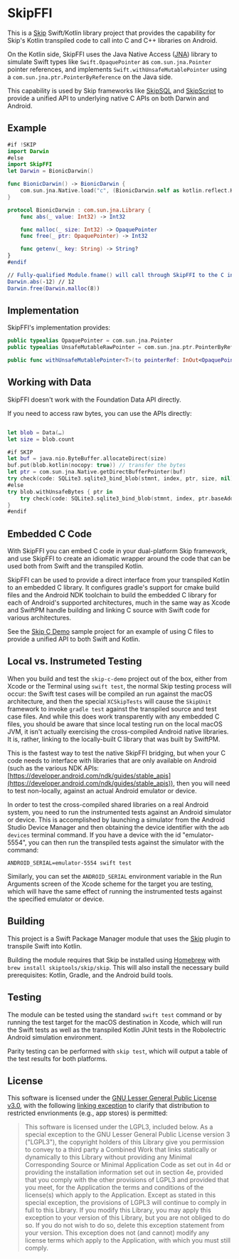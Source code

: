 # SkipFFI

This is a [Skip](https://skip.tools) Swift/Kotlin library project that provides 
the capability for Skip's Kotlin transpiled code to call into C and C++ libraries
on Android.

On the Kotlin side, SkipFFI uses the Java Native Access ([JNA](https://github.com/java-native-access/jna))
library to simulate Swift types like `Swift.OpaquePointer` as `com.sun.jna.Pointer` pointer references, 
and implements `Swift.withUnsafeMutablePointer` using a `com.sun.jna.ptr.PointerByReference` on the Java side.

This capability is used by Skip frameworks like
[SkipSQL](https://source.skip.tools/skip-sql) and
[SkipScript](https://source.skip.tools/skip-script) to
provide a unified API to underlying native C APIs on both Darwin and Android.

## Example

```swift
#if !SKIP
import Darwin
#else
import SkipFFI
let Darwin = BionicDarwin()

func BionicDarwin() -> BionicDarwin {
    com.sun.jna.Native.load("c", (BionicDarwin.self as kotlin.reflect.KClass).java)
}

protocol BionicDarwin : com.sun.jna.Library {
    func abs(_ value: Int32) -> Int32

    func malloc(_ size: Int32) -> OpaquePointer
    func free(_ ptr: OpaquePointer) -> Int32

    func getenv(_ key: String) -> String?
}
#endif

// Fully-qualified Module.fname() will call through SkipFFI to the C interface
Darwin.abs(-12) // 12
Darwin.free(Darwin.malloc(8))

```


## Implementation

SkipFFI's implementation provides:

```swift
public typealias OpaquePointer = com.sun.jna.Pointer
public typealias UnsafeMutableRawPointer = com.sun.jna.ptr.PointerByReference

public func withUnsafeMutablePointer<T>(to pointerRef: InOut<OpaquePointer?>, block: (UnsafeMutableRawPointer) throws -> T) rethrows -> T
```

## Working with Data

SkipFFI doesn't work with the Foundation Data API directly.

If you need to access raw bytes, you can use the APIs directly:

```swift

let blob = Data(…)
let size = blob.count

#if SKIP
let buf = java.nio.ByteBuffer.allocateDirect(size)
buf.put(blob.kotlin(nocopy: true)) // transfer the bytes
let ptr = com.sun.jna.Native.getDirectBufferPointer(buf)
try check(code: SQLite3.sqlite3_bind_blob(stmnt, index, ptr, size, nil))
#else
try blob.withUnsafeBytes { ptr in
    try check(code: SQLite3.sqlite3_bind_blob(stmnt, index, ptr.baseAddress, size, nil))
}
#endif
```

## Embedded C Code

With SkipFFI you can embed C code in your dual-platform Skip framework,
and use SkipFFI to create an idiomatic wrapper around the code that can
be used both from Swift and the transpiled Kotlin.

SkipFFI can be used to provide a direct interface from your transpiled Kotlin to
an embedded C library. It configures gradle's support for cmake build files and the
Android NDK toolchain to build the embedded C library for each of Android's supported
architectures, much in the same way as Xcode and SwiftPM handle building and linking
C source with Swift code for various architectures.

See the [Skip C Demo](http://source.skip.tools/skip-c-demo) sample project for an
example of using C files to provide a unified API to both Swift and Kotlin.


## Local vs. Instrumeted Testing

When you build and test the `skip-c-demo` project out of the box, either from Xcode or the Terminal using `swift test`, the normal Skip testing process will occur: the Swift test cases will be compiled an run against the macOS architecture, and then the special `XCSkipTests` will cause the `SkipUnit` framework to invoke `gradle test` against the transpiled source and test case files. And while this does work transparently with any embedded C files, you should be aware that since local testing run on the local macOS JVM, it isn't actually exercising the cross-compiled Android native libraries. It is, rather, linking to the locally-built C library that was built by SwiftPM.

This is the fastest way to test the native SkipFFI bridging, but when your C code needs to interface with libraries that are only available on Android (such as the various NDK APIs: [https://developer.android.com/ndk/guides/stable_apis](https://developer.android.com/ndk/guides/stable_apis)), then you will need to test non-locally, against an actual Android emulator or device.

In order to test the cross-compiled shared libraries on a real Android system, you need to run the instrumented tests against an Android simulator or device. This is accomplished by launching a simulator from the Android Studio Device Manager and then obtaining the device identifier with the `adb devices` terminal command. If you have a device with the id "emulator-5554", you can then run the transpiled tests against the simulator with the command:

```plaintext
ANDROID_SERIAL=emulator-5554 swift test
```

Similarly, you can set the `ANDROID_SERIAL` environment variable in the Run Arguments screen of the Xcode scheme for the target you are testing, which will have the same effect of running the instrumented tests against the specified emulator or device.



## Building

This project is a Swift Package Manager module that uses the
[Skip](https://skip.tools) plugin to transpile Swift into Kotlin.

Building the module requires that Skip be installed using 
[Homebrew](https://brew.sh) with `brew install skiptools/skip/skip`.
This will also install the necessary build prerequisites:
Kotlin, Gradle, and the Android build tools.

## Testing

The module can be tested using the standard `swift test` command
or by running the test target for the macOS destination in Xcode,
which will run the Swift tests as well as the transpiled
Kotlin JUnit tests in the Robolectric Android simulation environment.

Parity testing can be performed with `skip test`,
which will output a table of the test results for both platforms.

## License

This software is licensed under the
[GNU Lesser General Public License v3.0](https://spdx.org/licenses/LGPL-3.0-only.html),
with the following
[linking exception](https://spdx.org/licenses/LGPL-3.0-linking-exception.html)
to clarify that distribution to restricted envrionments (e.g., app stores)
is permitted:

> This software is licensed under the LGPL3, included below.
> As a special exception to the GNU Lesser General Public License version 3
> ("LGPL3"), the copyright holders of this Library give you permission to
> convey to a third party a Combined Work that links statically or dynamically
> to this Library without providing any Minimal Corresponding Source or
> Minimal Application Code as set out in 4d or providing the installation
> information set out in section 4e, provided that you comply with the other
> provisions of LGPL3 and provided that you meet, for the Application the
> terms and conditions of the license(s) which apply to the Application.
> Except as stated in this special exception, the provisions of LGPL3 will
> continue to comply in full to this Library. If you modify this Library, you
> may apply this exception to your version of this Library, but you are not
> obliged to do so. If you do not wish to do so, delete this exception
> statement from your version. This exception does not (and cannot) modify any
> license terms which apply to the Application, with which you must still
> comply.

